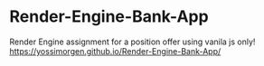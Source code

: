 # Render-Engine-Bank-App
Render Engine assignment for a position offer using vanila js only!
https://yossimorgen.github.io/Render-Engine-Bank-App/
